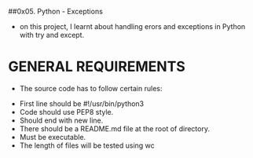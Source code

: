 ##0x05. Python - Exceptions

- on this project, I learnt about handling erors and exceptions in Python with try and except.

# GENERAL REQUIREMENTS

- The source code has to follow certain rules:

* First line should be
#!/usr/bin/python3
* Code should use PEP8 style.
* Should end with new line.
* There should be a README.md file at the root of directory.
* Must be executable.
* The length of files will be tested using wc
